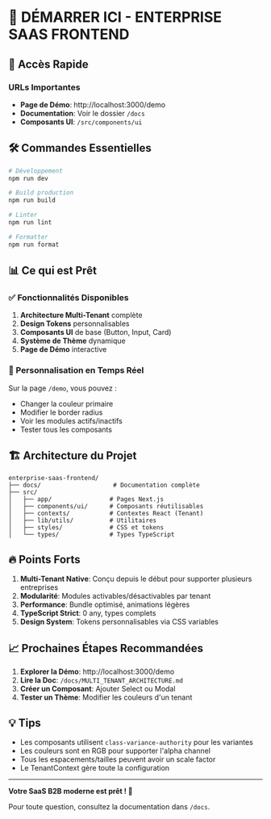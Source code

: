 # 🚀 DÉMARRER ICI - ENTERPRISE SAAS FRONTEND

## 🎯 Accès Rapide

### URLs Importantes
- **Page de Démo**: http://localhost:3000/demo
- **Documentation**: Voir le dossier `/docs`
- **Composants UI**: `/src/components/ui`

## 🛠️ Commandes Essentielles

```bash
# Développement
npm run dev

# Build production
npm run build

# Linter
npm run lint

# Formatter
npm run format
```

## 📊 Ce qui est Prêt

### ✅ Fonctionnalités Disponibles
1. **Architecture Multi-Tenant** complète
2. **Design Tokens** personnalisables
3. **Composants UI** de base (Button, Input, Card)
4. **Système de Thème** dynamique
5. **Page de Démo** interactive

### 🎨 Personnalisation en Temps Réel
Sur la page `/demo`, vous pouvez :
- Changer la couleur primaire
- Modifier le border radius
- Voir les modules actifs/inactifs
- Tester tous les composants

## 🏗️ Architecture du Projet

```
enterprise-saas-frontend/
├── docs/                    # Documentation complète
├── src/
│   ├── app/                # Pages Next.js
│   ├── components/ui/      # Composants réutilisables
│   ├── contexts/           # Contextes React (Tenant)
│   ├── lib/utils/          # Utilitaires
│   ├── styles/             # CSS et tokens
│   └── types/              # Types TypeScript
```

## 🔥 Points Forts

1. **Multi-Tenant Native**: Conçu depuis le début pour supporter plusieurs entreprises
2. **Modularité**: Modules activables/désactivables par tenant
3. **Performance**: Bundle optimisé, animations légères
4. **TypeScript Strict**: 0 any, types complets
5. **Design System**: Tokens personnalisables via CSS variables

## 📈 Prochaines Étapes Recommandées

1. **Explorer la Démo**: http://localhost:3000/demo
2. **Lire la Doc**: `/docs/MULTI_TENANT_ARCHITECTURE.md`
3. **Créer un Composant**: Ajouter Select ou Modal
4. **Tester un Thème**: Modifier les couleurs d'un tenant

## 💡 Tips

- Les composants utilisent `class-variance-authority` pour les variantes
- Les couleurs sont en RGB pour supporter l'alpha channel
- Tous les espacements/tailles peuvent avoir un scale factor
- Le TenantContext gère toute la configuration

---

**Votre SaaS B2B moderne est prêt ! 🎉**

Pour toute question, consultez la documentation dans `/docs`.